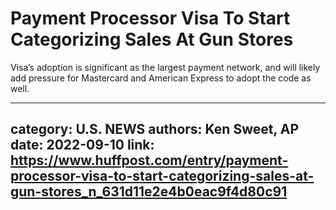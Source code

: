 # Payment Processor Visa To Start Categorizing Sales At Gun Stores

Visa’s adoption is significant as the largest payment network, and will likely add pressure for Mastercard and American Express to adopt the code as well.

---
category: U.S. NEWS
authors: Ken Sweet, AP
date: 2022-09-10
link: https://www.huffpost.com/entry/payment-processor-visa-to-start-categorizing-sales-at-gun-stores_n_631d11e2e4b0eac9f4d80c91
---
